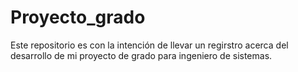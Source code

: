 # Proyecto_grado
Este repositorio es con la intención de llevar un regirstro acerca del desarrollo de mi proyecto de grado para ingeniero de sistemas.
